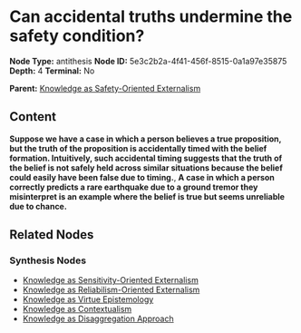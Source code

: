 # Can accidental truths undermine the safety condition?

**Node Type:** antithesis
**Node ID:** 5e3c2b2a-4f41-456f-8515-0a1a97e35875
**Depth:** 4
**Terminal:** No

**Parent:** [Knowledge as Safety-Oriented Externalism](knowledge-as-safety-oriented-externalism-synthesis-b03eef29-6756-42e9-b3de-2c4a742e2162.md)

## Content

**Suppose we have a case in which a person believes a true proposition, but the truth of the proposition is accidentally timed with the belief formation. Intuitively, such accidental timing suggests that the truth of the belief is not safely held across similar situations because the belief could easily have been false due to timing.**, **A case in which a person correctly predicts a rare earthquake due to a ground tremor they misinterpret is an example where the belief is true but seems unreliable due to chance.**

## Related Nodes

### Synthesis Nodes

- [Knowledge as Sensitivity-Oriented Externalism](knowledge-as-sensitivity-oriented-externalism-synthesis-135356d8-3c84-48fd-bb5c-ce188f3d5c5b.md)
- [Knowledge as Reliabilism-Oriented Externalism](knowledge-as-reliabilism-oriented-externalism-synthesis-be465d92-5443-452e-8e32-48ab311ff618.md)
- [Knowledge as Virtue Epistemology](knowledge-as-virtue-epistemology-synthesis-322a597a-9e81-4393-b4e8-bf4ca6e45ad2.md)
- [Knowledge as Contextualism](knowledge-as-contextualism-synthesis-5b61708b-f1fb-4abd-ab8d-ff44d89d7eb9.md)
- [Knowledge as Disaggregation Approach](knowledge-as-disaggregation-approach-synthesis-175d497c-72b7-40e6-9bdd-55d0c75b5eda.md)
